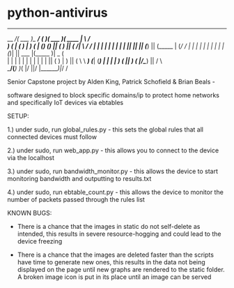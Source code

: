 # python-antivirus

_________ _______ _________   _______  _______  _______  _       
\__   __/(  ___  )\__   __/  (       )(  ___  )(  ____ \| \    /\
   ) (   | (   ) |   ) (     | () () || (   ) || (    \/|  \  / /
   | |   | |   | |   | |     | || || || (___) || (_____ |  (_/ / 
   | |   | |   | |   | |     | |(_)| ||  ___  |(_____  )|   _ (  
   | |   | |   | |   | |     | |   | || (   ) |      ) ||  ( \ \ 
___) (___| (___) |   | |     | )   ( || )   ( |/\____) ||  /  \ \
\_______/(_______)   )_(     |/     \||/     \|\_______)|_/    \/
                             
Senior Capstone project by Alden King, Patrick Schofield & Brian Beals -

software designed to block specific domains/ip to protect home networks and specifically IoT devices via ebtables

SETUP:

1.) under sudo, run global_rules.py - this sets the global rules that all connected devices must follow

2.) under sudo, run web_app.py - this allows you to connect to the device via the localhost

3.) under sudo, run bandwidth_monitor.py - this allows the device to start monitoring bandwidth and outputting to results.txt

4.) under sudo, run ebtable_count.py - this allows the device to monitor the number of packets passed through the rules list

KNOWN BUGS:

- There is a chance that the images in static do not self-delete as intended, this results in severe resource-hogging and could lead to the device freezing

- There is a chance that the images are deleted faster than the scripts have time to generate new ones, this results in the data not being displayed on the page until new graphs are rendered to the static folder. A broken image icon is put in its place until an image can be served
